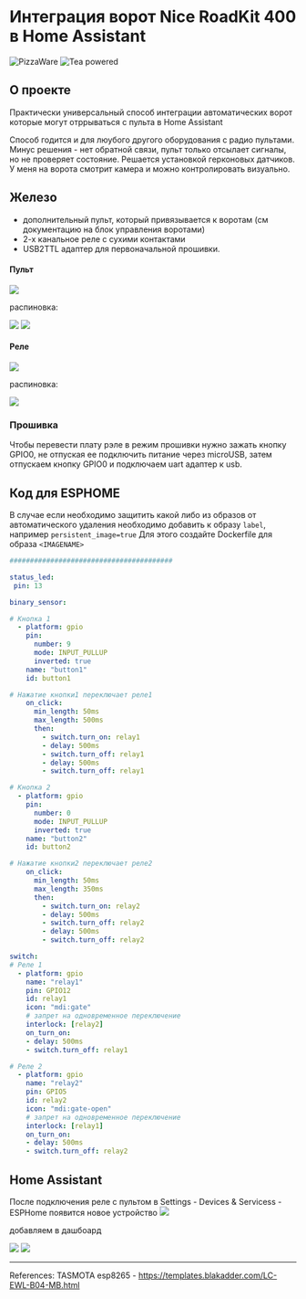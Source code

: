 # Интеграция ворот Nice RoadKit 400 в Home Assistant

![PizzaWare](https://img.shields.io/badge/%F0%9F%8D%95-PizzaWare-orange)
![Tea powered](https://img.shields.io/badge/%F0%9F%8D%B5-tea%20powered-yellowgreen)

## О проекте 

Практически универсальный способ интеграции автоматических ворот которые могут отррываться с пульта в Home Assistant

Способ годится и для люубого другого оборудования с радио пультами. Минус решения - нет обратной связи, пульт только отсылает сигналы, но не проверяет состояние. Решается установкой герконовых датчиков. У меня на ворота смотрит камера и можно контролировать визуально. 

## Железо 

- дополнительный пульт, который привязывается к воротам (см документацию на блок управления воротами)
- 2-х канальное реле с сухими контактами
- USB2TTL адаптер для первоначальной прошивки.

#### Пульт

![](https://github.com/pdacity/nice-roadkit-400-gate/blob/main/images/transmitter_01.jpg)

распиновка:

![](https://github.com/pdacity/nice-roadkit-400-gate/blob/main/images/transmitter_pinout_01.jpg)
![](https://github.com/pdacity/nice-roadkit-400-gate/blob/main/images/transmitter_pinout_02.jpg)

#### Реле

![](https://github.com/pdacity/nice-roadkit-400-gate/blob/main/images/relay.jpg)

распиновка:

![](https://github.com/pdacity/nice-roadkit-400-gate/blob/main/images/esp8265_pinout_1.jpg)


### Прошивка
Чтобы перевести плату рэле в режим прошивки нужно зажать кнопку GPIO0, не отпуская ее подключить питание через microUSB, затем отпускаем кнопку GPIO0 и подключаем uart адаптер к usb.


## Код для ESPHOME

В случае если необходимо защитить какой либо из образов от автоматического удаления необходимо добавить к образу  `label`, например `persistent_image=true` Для этого создайте Dockerfile для образа `<IMAGENAME>`

```yaml
########################################

status_led:
 pin: 13

binary_sensor:

# Кнопка 1
  - platform: gpio
    pin:
      number: 9
      mode: INPUT_PULLUP
      inverted: true
    name: "button1"
    id: button1

# Нажатие кнопки1 переключает реле1
    on_click:
      min_length: 50ms
      max_length: 500ms
      then:
        - switch.turn_on: relay1
        - delay: 500ms
        - switch.turn_off: relay1
        - delay: 500ms
        - switch.turn_off: relay1

# Кнопка 2
  - platform: gpio
    pin:
      number: 0
      mode: INPUT_PULLUP
      inverted: true
    name: "button2"
    id: button2

# Нажатие кнопки2 переключает реле2
    on_click:
      min_length: 50ms
      max_length: 350ms
      then:
        - switch.turn_on: relay2
        - delay: 500ms
        - switch.turn_off: relay2
        - delay: 500ms
        - switch.turn_off: relay2

switch:
# Реле 1
  - platform: gpio
    name: "relay1"
    pin: GPIO12
    id: relay1
    icon: "mdi:gate"
    # запрет на одновременное переключение
    interlock: [relay2]
    on_turn_on:
    - delay: 500ms
    - switch.turn_off: relay1

# Реле 2
  - platform: gpio
    name: "relay2"
    pin: GPIO5
    id: relay2
    icon: "mdi:gate-open"
    # запрет на одновременное переключение
    interlock: [relay1]
    on_turn_on:
    - delay: 500ms
    - switch.turn_off: relay2
```

## Home Assistant

После подключения реле с пультом в Settings - Devices & Servicess - ESPHome появится новое устройство
![](https://github.com/pdacity/nice-roadkit-400-gate/blob/main/images/ha_00.png)

добавляем в дашбоард 

![](https://github.com/pdacity/nice-roadkit-400-gate/blob/main/images/ha_01.jpg)
![](https://github.com/pdacity/nice-roadkit-400-gate/blob/main/images/ha_02.jpg)

--- 

References:
TASMOTA esp8265 - https://templates.blakadder.com/LC-EWL-B04-MB.html
